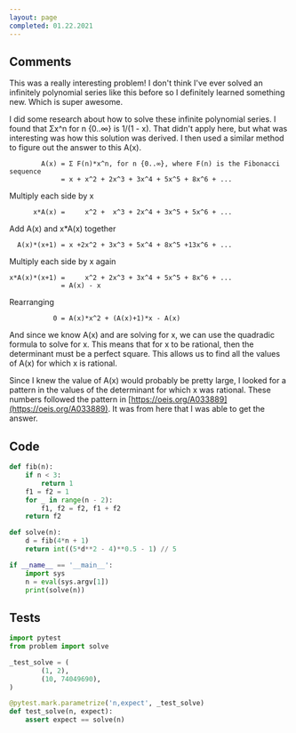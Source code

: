 ```yaml
---
layout: page
completed: 01.22.2021
---
```


## Comments

This was a really interesting problem!  I don't think I've ever solved an
infinitely polynomial series like this before so I definitely learned something
new.  Which is super awesome.

I did some research about how to solve these infinite polynomial series.  I
found that Σx^n for n {0..∞} is 1/(1 - x).  That didn't apply here, but what
was interesting was how this solution was derived.  I then used a similar
method to figure out the answer to this A(x).

            A(x) = Σ F(n)*x^n, for n {0..∞}, where F(n) is the Fibonacci sequence
                 = x + x^2 + 2x^3 + 3x^4 + 5x^5 + 8x^6 + ...

Multiply each side by x

          x*A(x) =     x^2 +  x^3 + 2x^4 + 3x^5 + 5x^6 + ...

Add A(x) and x*A(x) together

      A(x)*(x+1) = x +2x^2 + 3x^3 + 5x^4 + 8x^5 +13x^6 + ...

Multiply each side by x again

    x*A(x)*(x+1) =     x^2 + 2x^3 + 3x^4 + 5x^5 + 8x^6 + ...
                 = A(x) - x

Rearranging

               0 = A(x)*x^2 + (A(x)+1)*x - A(x)

And since we know A(x) and are solving for x, we can use the quadradic formula
to solve for x.  This means that for x to be rational, then the determinant
must be a perfect square.  This allows us to find all the values of A(x) for
which x is rational.

Since I knew the value of A(x) would probably be pretty large, I looked for a
pattern in the values of the determinant for which x was rational.  These
numbers followed the pattern in
[https://oeis.org/A033889](https://oeis.org/A033889).  It was from here that I
was able to get the answer.

## Code

```python
def fib(n):
    if n < 3:
        return 1
    f1 = f2 = 1
    for _ in range(n - 2):
        f1, f2 = f2, f1 + f2
    return f2

def solve(n):
    d = fib(4*n + 1)
    return int((5*d**2 - 4)**0.5 - 1) // 5

if __name__ == '__main__':
    import sys
    n = eval(sys.argv[1])
    print(solve(n))
```

## Tests

```python
import pytest
from problem import solve

_test_solve = (
        (1, 2),
        (10, 74049690),
)

@pytest.mark.parametrize('n,expect', _test_solve)
def test_solve(n, expect):
    assert expect == solve(n)
```
